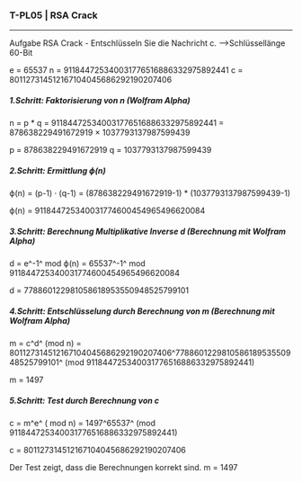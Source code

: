 ### T-PL05 | RSA Crack

---
Aufgabe 
RSA Crack - Entschlüsseln Sie die Nachricht c.
-->Schlüssellänge 60-Bit

e = 65537
n = 911844725340031776516886332975892441
c = 801127314512167104045686292190207406


##### 1.Schritt: Faktorisierung von n (Wolfram Alpha)

n = p * q = 911844725340031776516886332975892441 = 878638229491672919 × 1037793137987599439

p = 878638229491672919
q = 1037793137987599439

##### 2.Schritt: Ermittlung ϕ(n) 

ϕ(n) = (p-1) · (q-1) = (878638229491672919-1) * (1037793137987599439-1) 

ϕ(n) = 911844725340031774600454965496620084


##### 3.Schritt: Berechnung Multiplikative Inverse d (Berechnung mit Wolfram Alpha)

d = e^-1^ mod ϕ(n) = 65537^-1^ mod 911844725340031774600454965496620084

d = 778860122981058618953550948525799101

##### 4.Schritt: Entschlüsselung durch Berechnung von m (Berechnung mit Wolfram Alpha)

m = c^d^ (mod n) = 801127314512167104045686292190207406^778860122981058618953550948525799101^ (mod 911844725340031776516886332975892441)

m = 1497

##### 5.Schritt: Test durch Berechnung von c

c = m^e^ ( mod n) = 1497^65537^ (mod 911844725340031776516886332975892441)

c = 801127314512167104045686292190207406

Der Test zeigt, dass die Berechnungen korrekt sind. m = 1497